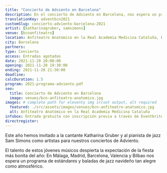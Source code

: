 ```yaml
---
title: "Concierto de Adviento en Barcelona"
description: En el concierto de Adviento en Barcelona, nos espera un programa de estándares y baladas de jazz navideño tan alegre como atmosférico.
translationKey: adventbcn2021
customSlug: concierto-adviento-barcelona-2021
artist: [katharinagruber, samsimons]
venue: [bcnanfiteatro]
location: Anfiteatro Anatómico en la Real Academia Medicina Cataluña, Barcelona
city: Barcelona
partners:
type: Concierto
access: Entradas agotadas
date: 2021-11-28 20:00:00
opening: 2021-11-28 19:30:00
ending: 2021-11-28 21:30:00
deadline:
calcDuration: 1.5
program: 2021-programa-adviento.pdf
seo:
  title: Concierto de Adviento en Barcelona
  image: venues/bcn-anfiteatro-anatomico.jpg
images: # complete path for eleventy img srcset output, alt required
  featured: ./src/assets/images/venues/bcn-anfiteatro-anatomico.jpg
  alt: Anfiteatro Anatómico en la Real Academia Medicina Cataluña
infobox: Entrada gratuita con inscripción previa a través de Eventbrite. Agradecemos una pequeña donación para el lugar de la celebración.
directregister:
---
```


Este año hemos invitado a la cantante Katharina Gruber y al pianista de jazz Sam Simons como artistas para nuestros conciertos de Adviento.

El talento de estos jóvenes músicos despierta la expectación de la fiesta más bonita del año: En Málaga, Madrid, Barcelona, Valencia y Bilbao nos espera un programa de estándares y baladas de jazz navideño tan alegre como atmosférico.

